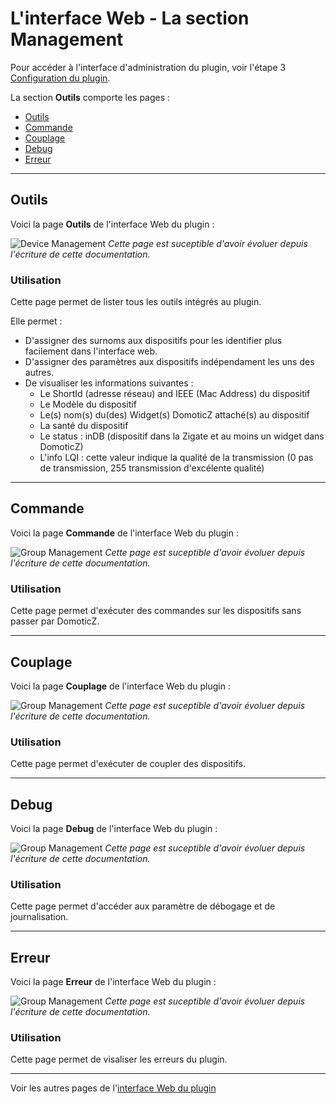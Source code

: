 # L'interface Web - La section Management

Pour accéder à l'interface d'administration du plugin, voir l'étape 3 [Configuration du plugin](Configuration.md).

La section __Outils__ comporte les pages :

* [Outils](#outils)
* [Commande](#commande)
* [Couplage](#couplage)
* [Debug](#debug)
* [Erreur](#erreur)


------------------------------------------------
## Outils

Voici la page __Outils__ de l'interface Web du plugin : 

![Device Management](https://github.com/pipiche38/Domoticz-Zigate-Wiki/blob/master/Images/FR_WebUI-Outils-Outils.png)
*Cette page est suceptible d'avoir évoluer depuis l'écriture de cette documentation.*

### Utilisation

Cette page permet de lister tous les outils intégrés au plugin. 

Elle permet :

* D'assigner des surnoms aux dispositifs pour les identifier plus facilement dans l'interface web.
* D'assigner des paramètres aux dispositifs indépendament les uns des autres.
* De visualiser les informations suivantes :
  * Le ShortId (adresse réseau) and IEEE (Mac Address) du dispositif
  * Le Modèle du dispositif
  * Le(s) nom(s) du(des) Widget(s) DomoticZ attaché(s) au dispositif
  * La santé du dispositif
  * Le status : inDB (dispositif dans la Zigate et au moins un widget dans DomoticZ)
  * L'info LQI : cette valeur indique la qualité de la transmission (0 pas de transmission, 255 transmission d'excélente qualité)


------------------------------------------------
## Commande

Voici la page __Commande__ de l'interface Web du plugin : 

![Group Management](https://github.com/pipiche38/Domoticz-Zigate-Wiki/blob/master/Images/FR_WebUI-Outils-Commande.png)
*Cette page est suceptible d'avoir évoluer depuis l'écriture de cette documentation.*

### Utilisation

Cette page permet d'exécuter des commandes sur les dispositifs sans passer par DomoticZ.


------------------------------------------------
## Couplage

Voici la page __Couplage__ de l'interface Web du plugin : 

![Group Management](https://github.com/pipiche38/Domoticz-Zigate-Wiki/blob/master/Images/FR_WebUI-Outils-Couplage.png)
*Cette page est suceptible d'avoir évoluer depuis l'écriture de cette documentation.*

### Utilisation

Cette page permet d'exécuter de coupler des dispositifs.


------------------------------------------------
## Debug

Voici la page __Debug__ de l'interface Web du plugin : 

![Group Management](https://github.com/pipiche38/Domoticz-Zigate-Wiki/blob/master/Images/FR_WebUI-Outils-Debug.png)
*Cette page est suceptible d'avoir évoluer depuis l'écriture de cette documentation.*

### Utilisation

Cette page permet d'accéder aux paramètre de débogage et de journalisation.


------------------------------------------------
## Erreur

Voici la page __Erreur__ de l'interface Web du plugin : 

![Group Management](https://github.com/pipiche38/Domoticz-Zigate-Wiki/blob/master/Images/FR_WebUI-Outils-Erreur.png)
*Cette page est suceptible d'avoir évoluer depuis l'écriture de cette documentation.*

### Utilisation

Cette page permet de visaliser les erreurs du plugin.


------------------------------------------------
Voir les autres pages de l'[interface Web du plugin](Home.md#linterface-web-du-plugin)

